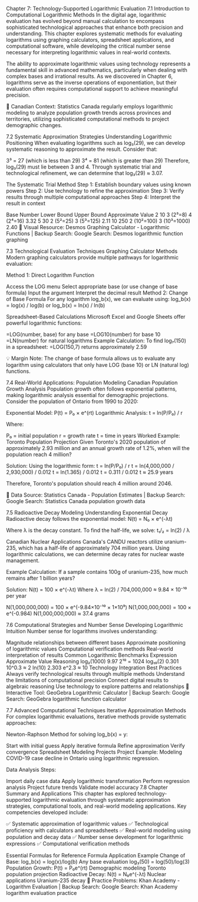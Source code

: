 Chapter 7: Technology-Supported Logarithmic Evaluation
7.1 Introduction to Computational Logarithmic Methods
In the digital age, logarithmic evaluation has evolved beyond manual calculation to encompass sophisticated technological approaches that enhance both precision and understanding. This chapter explores systematic methods for evaluating logarithms using graphing calculators, spreadsheet applications, and computational software, while developing the critical number sense necessary for interpreting logarithmic values in real-world contexts.

The ability to approximate logarithmic values using technology represents a fundamental skill in advanced mathematics, particularly when dealing with complex bases and irrational results. As we discovered in Chapter 6, logarithms serve as the inverse operations of exponentiation, but their evaluation often requires computational support to achieve meaningful precision.

🍁 Canadian Context: Statistics Canada regularly employs logarithmic modeling to analyze population growth trends across provinces and territories, utilizing sophisticated computational methods to project demographic changes.

7.2 Systematic Approximation Strategies
Understanding Logarithmic Positioning
When evaluating logarithms such as log₃(29), we can develop systematic reasoning to approximate the result. Consider that:

3³ = 27 (which is less than 29)
3⁴ = 81 (which is greater than 29)
Therefore, log₃(29) must lie between 3 and 4. Through systematic trial and technological refinement, we can determine that log₃(29) ≈ 3.07.

The Systematic Trial Method
Step 1: Establish boundary values using known powers Step 2: Use technology to refine the approximation Step 3: Verify results through multiple computational approaches Step 4: Interpret the result in context

Base	Number	Lower Bound	Upper Bound	Approximate Value
2	10	3 (2³=8)	4 (2⁴=16)	3.32
5	30	2 (5²=25)	3 (5³=125)	2.11
10	250	2 (10²=100)	3 (10³=1000)	2.40
🔗 Visual Resource: Desmos Graphing Calculator - Logarithmic Functions | Backup Search: Google Search: Desmos logarithmic function graphing

7.3 Technological Evaluation Techniques
Graphing Calculator Methods
Modern graphing calculators provide multiple pathways for logarithmic evaluation:

Method 1: Direct Logarithm Function

Access the LOG menu
Select appropriate base (or use change of base formula)
Input the argument
Interpret the decimal result
Method 2: Change of Base Formula For any logarithm log_b(x), we can evaluate using: log_b(x) = log(x) / log(b) or log_b(x) = ln(x) / ln(b)

Spreadsheet-Based Calculations
Microsoft Excel and Google Sheets offer powerful logarithmic functions:

=LOG(number, base)
for any base
=LOG10(number)
for base 10
=LN(number)
for natural logarithms
Example Calculation: To find log₇(150) in a spreadsheet:
=LOG(150,7)
returns approximately 2.59

💡 Margin Note: The change of base formula allows us to evaluate any logarithm using calculators that only have LOG (base 10) or LN (natural log) functions.

7.4 Real-World Applications: Population Modeling
Canadian Population Growth Analysis
Population growth often follows exponential patterns, making logarithmic analysis essential for demographic projections. Consider the population of Ontario from 1990 to 2020:

Exponential Model: P(t) = P₀ × e^(rt) Logarithmic Analysis: t = ln(P/P₀) / r

Where:

P₀ = initial population
r = growth rate
t = time in years
Worked Example: Toronto Population Projection
Given Toronto's 2020 population of approximately 2.93 million and an annual growth rate of 1.2%, when will the population reach 4 million?

Solution: Using the logarithmic form: t = ln(P/P₀) / r t = ln(4,000,000 / 2,930,000) / 0.012 t = ln(1.365) / 0.012 t = 0.311 / 0.012 t ≈ 25.9 years

Therefore, Toronto's population should reach 4 million around 2046.

🔗 Data Source: Statistics Canada - Population Estimates | Backup Search: Google Search: Statistics Canada population growth data

7.5 Radioactive Decay Modeling
Understanding Exponential Decay
Radioactive decay follows the exponential model: N(t) = N₀ × e^(-λt)

Where λ is the decay constant. To find the half-life, we solve: t₁/₂ = ln(2) / λ

Canadian Nuclear Applications
Canada's CANDU reactors utilize uranium-235, which has a half-life of approximately 704 million years. Using logarithmic calculations, we can determine decay rates for nuclear waste management.

Example Calculation: If a sample contains 100g of uranium-235, how much remains after 1 billion years?

Solution: N(t) = 100 × e^(-λt) Where λ = ln(2) / 704,000,000 ≈ 9.84 × 10⁻¹⁰ per year

N(1,000,000,000) = 100 × e^(-9.84×10⁻¹⁰ × 1×10⁹) N(1,000,000,000) = 100 × e^(-0.984) N(1,000,000,000) ≈ 37.4 grams

7.6 Computational Strategies and Number Sense
Developing Logarithmic Intuition
Number sense for logarithms involves understanding:

Magnitude relationships between different bases
Approximate positioning of logarithmic values
Computational verification methods
Real-world interpretation of results
Common Logarithmic Benchmarks
Expression	Approximate Value	Reasoning
log₂(1000)	9.97	2¹⁰ = 1024
log₁₀(2)	0.301	10^0.3 ≈ 2
ln(10)	2.303	e^2.3 ≈ 10
Technology Integration Best Practices
Always verify technological results through multiple methods
Understand the limitations of computational precision
Connect digital results to algebraic reasoning
Use technology to explore patterns and relationships
🔗 Interactive Tool: GeoGebra Logarithmic Calculator | Backup Search: Google Search: GeoGebra logarithmic function calculator

7.7 Advanced Computational Techniques
Iterative Approximation Methods
For complex logarithmic evaluations, iterative methods provide systematic approaches:

Newton-Raphson Method for solving log_b(x) = y:

Start with initial guess
Apply iterative formula
Refine approximation
Verify convergence
Spreadsheet Modeling Projects
Project Example: Modeling COVID-19 case decline in Ontario using logarithmic regression.

Data Analysis Steps:

Import daily case data
Apply logarithmic transformation
Perform regression analysis
Project future trends
Validate model accuracy
7.8 Chapter Summary and Applications
This chapter has explored technology-supported logarithmic evaluation through systematic approximation strategies, computational tools, and real-world modeling applications. Key competencies developed include:

✅ Systematic approximation of logarithmic values ✅ Technological proficiency with calculators and spreadsheets
✅ Real-world modeling using population and decay data ✅ Number sense development for logarithmic expressions ✅ Computational verification methods

Essential Formulas for Reference
Formula	Application	Example
Change of Base: log_b(x) = log(x)/log(b)	Any base evaluation	log₃(50) = log(50)/log(3)
Population Growth: P(t) = P₀e^(rt)	Demographic modeling	Toronto population projection
Radioactive Decay: N(t) = N₀e^(-λt)	Nuclear applications	Uranium-235 decay
🔗 Practice Problems: Khan Academy - Logarithm Evaluation | Backup Search: Google Search: Khan Academy logarithm evaluation practice

